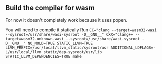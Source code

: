 ## Build the compiler for wasm

For now  it doesn't completely work because it uses popen.

You will need to compile it statically
Run ```CC="clang --target=wasm32-wasi  --sysroot=/usr/share/wasi-sysroot -D__GNU__" CXX="clang++ --target=wasm32-unknown-wasi --sysroot=/usr/share/wasi-sysroot -D__GNU__" NO_MOLD=TRUE STATIC_LLVM=TRUE LLVM_PREFIX=/usr/local/llvm_static/sysroot/usr ADDITIONAL_LDFLAGS=-L/usr/local/llvm_static/dep-sysroot/usr/lib STATIC_LLVM_DEPENDENCIES=TRUE make```
